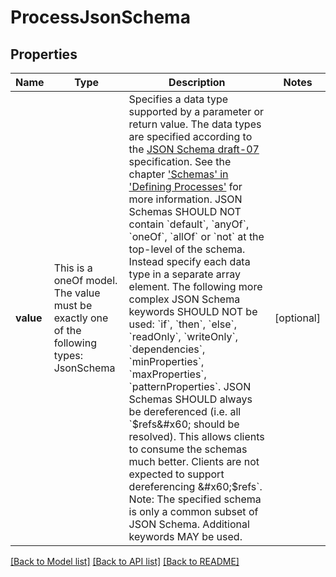 # ProcessJsonSchema



## Properties
Name | Type | Description | Notes
------------ | ------------- | ------------- | -------------
**value** | This is a oneOf model. The value must be exactly one of the following types: JsonSchema | Specifies a data type supported by a parameter or return value.  The data types are specified according to the [JSON Schema draft-07](http://json-schema.org/) specification. See the chapter [&#39;Schemas&#39; in &#39;Defining Processes&#39;](#section/Processes/Defining-Processes) for more information.  JSON Schemas SHOULD NOT contain &#x60;default&#x60;, &#x60;anyOf&#x60;, &#x60;oneOf&#x60;, &#x60;allOf&#x60; or &#x60;not&#x60; at the top-level of the schema. Instead specify each data type in a separate array element.  The following more complex JSON Schema keywords SHOULD NOT be used: &#x60;if&#x60;, &#x60;then&#x60;, &#x60;else&#x60;, &#x60;readOnly&#x60;, &#x60;writeOnly&#x60;, &#x60;dependencies&#x60;, &#x60;minProperties&#x60;, &#x60;maxProperties&#x60;, &#x60;patternProperties&#x60;.  JSON Schemas SHOULD always be dereferenced (i.e. all &#x60;$refs&#x60; should be resolved). This allows clients to consume the schemas much better. Clients are not expected to support dereferencing &#x60;$refs&#x60;.  Note: The specified schema is only a common subset of JSON Schema. Additional keywords MAY be used. | [optional] 




[[Back to Model list]](../README.md#models) [[Back to API list]](../README.md#api-endpoints) [[Back to README]](../README.md)


